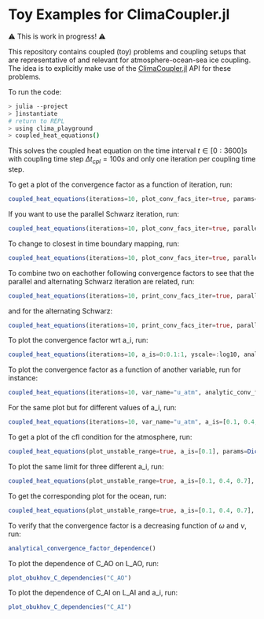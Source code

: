 # Toy Examples for ClimaCoupler.jl

⚠️ This is work in progress! ⚠️

This repository contains coupled (toy) problems and coupling setups that are representative of and relevant for atmosphere-ocean-sea ice coupling.
The idea is to explicitly make use of the [ClimaCoupler.jl](https://github.com/CliMA/ClimaCoupler.jl) API for these problems.

To run the code:
```bash
> julia --project
> ]instantiate
# return to REPL
> using clima_playground
> coupled_heat_equations()
```
This solves the coupled heat equation on the time interval $t\in[0:3600] s$ with coupling time step $\Delta t_{cpl}=100 s$ and only one iteration per coupling time step.

To get a plot of the convergence factor as a function of iteration, run:
```julia
coupled_heat_equations(iterations=10, plot_conv_facs_iter=true, params=Dict(:Δt_min=>10, :t_max=>1000, :Δt_cpl=>1000))
```

If you want to use the parallel Schwarz iteration, run:
```julia
coupled_heat_equations(iterations=10, plot_conv_facs_iter=true, parallel=true, params=Dict(:Δt_min=>10, :t_max=>1000, :Δt_cpl=>1000))
```

To change to closest in time boundary mapping, run:
```julia
coupled_heat_equations(iterations=10, plot_conv_facs_iter=true, parallel=true, boundary_mapping="cit", params=Dict(:Δt_min=>10, :t_max=>1000, :Δt_cpl=>1000))
```

To combine two on eachother following convergence factors to see that the parallel and alternating Schwarz iteration are related, run:
```julia
coupled_heat_equations(iterations=10, print_conv_facs_iter=true, parallel=true, boundary_mapping="cit", combine_ρ_parallel=true, params=Dict(:Δt_min=>10, :t_max=>1000, :Δt_cpl=>1000))
```

and for the alternating Schwarz:
```julia
coupled_heat_equations(iterations=10, print_conv_facs_iter=true, parallel=false, boundary_mapping="cit", params=Dict(:Δt_min=>10, :t_max=>1000, :Δt_cpl=>1000))
```

To plot the convergence factor wrt a_i, run:
```julia
coupled_heat_equations(iterations=10, a_is=0:0.1:1, yscale=:log10, analytic_conv_fac=true, params=Dict(:Δt_min=>10, :t_max=>1000, :Δt_cpl=>1000))
```

To plot the convergence factor as a function of another variable, run for instance:
```julia
coupled_heat_equations(iterations=10, var_name="u_atm", analytic_conv_fac=true, yscale=:log10, params=Dict(:a_i=>0.1, :Δt_min=>10, :t_max=>1000, :Δt_cpl=>1000))
```

For the same plot but for different values of a_i, run:
```julia
coupled_heat_equations(iterations=10, var_name="u_atm", a_is=[0.1, 0.4, 0.7], analytic_conv_fac=true, yscale=:log10, params=Dict(:Δt_min=>10, :t_max=>1000, :Δt_cpl=>1000))
```

To get a plot of the cfl condition for the atmosphere, run:
```julia
coupled_heat_equations(plot_unstable_range=true, a_is=[0.1], params=Dict(:Δt_min=>10, :t_max=>1000, :Δt_cpl=>1000))
```

To plot the same limit for three different a_i, run:
```julia
coupled_heat_equations(plot_unstable_range=true, a_is=[0.1, 0.4, 0.7], params=Dict(:Δt_min=>10, :t_max=>1000, :Δt_cpl=>1000))
```

To get the corresponding plot for the ocean, run:
```julia
coupled_heat_equations(plot_unstable_range=true, a_is=[0.1, 0.4, 0.7], params=Dict(:Δt_min=>10, :t_max=>1000, :Δt_cpl=>1000), compute_atm_conv_fac=false)
```

To verify that the convergence factor is a decreasing function of $\omega$ and $\nu$, run:
```julia
analytical_convergence_factor_dependence()
```

 To plot the dependence of C_AO on L_AO, run:
 ```julia 
 plot_obukhov_C_dependencies("C_AO")
 ```

 To plot the dependence of C_AI on L_AI and a_i, run:
 ```julia
 plot_obukhov_C_dependencies("C_AI")
 ```
